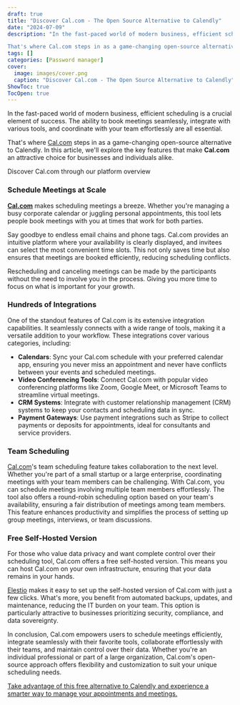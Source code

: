 ```yaml
---
draft: true
title: "Discover Cal.com - The Open Source Alternative to Calendly"
date: "2024-07-09"
description: "In the fast-paced world of modern business, efficient scheduling is a crucial element of success. The ability to book meetings seamlessly, integrate with various tools, and coordinate with your team effortlessly are all essential.

That's where Cal.com steps in as a game-changing open-source alternative to Calendly. In"
tags: []
categories: [Password manager]
cover:
  image: images/cover.png
  caption: "Discover Cal.com - The Open Source Alternative to Calendly"
ShowToc: true
TocOpen: true
---
```



In the fast\-paced world of modern business, efficient scheduling is a crucial element of success. The ability to book meetings seamlessly, integrate with various tools, and coordinate with your team effortlessly are all essential. 

That's where [Cal.com](https://elest.io/open-source/cal.com?ref=blog.elest.io) steps in as a game\-changing open\-source alternative to Calendly. In this article, we'll explore the key features that make **Cal.com** an attractive choice for businesses and individuals alike.



Discover Cal.com through our platform overview



### Schedule Meetings at Scale

[**Cal.com**](https://elest.io/open-source/cal.com?ref=blog.elest.io) makes scheduling meetings a breeze. Whether you're managing a busy corporate calendar or juggling personal appointments, this tool lets people book meetings with you at times that work for both parties. 

Say goodbye to endless email chains and phone tags. Cal.com provides an intuitive platform where your availability is clearly displayed, and invitees can select the most convenient time slots. This not only saves time but also ensures that meetings are booked efficiently, reducing scheduling conflicts.

Rescheduling and canceling meetings can be made by the participants without the need to involve you in the process. Giving you more time to focus on what is important for your growth.

### Hundreds of Integrations

One of the standout features of Cal.com is its extensive integration capabilities. It seamlessly connects with a wide range of tools, making it a versatile addition to your workflow. These integrations cover various categories, including:

* **Calendars**: Sync your Cal.com schedule with your preferred calendar app, ensuring you never miss an appointment and never have conflicts between your events and scheduled meetings.
* **Video Conferencing Tools**: Connect Cal.com with popular video conferencing platforms like Zoom, Google Meet, or Microsoft Teams to streamline virtual meetings.
* **CRM Systems**: Integrate with customer relationship management (CRM) systems to keep your contacts and scheduling data in sync.
* **Payment Gateways**: Use payment integrations such as Stripe to collect payments or deposits for appointments, ideal for consultants and service providers.

### Team Scheduling

[Cal.com](https://elest.io/open-source/cal.com?ref=blog.elest.io)'s team scheduling feature takes collaboration to the next level. Whether you're part of a small startup or a large enterprise, coordinating meetings with your team members can be challenging. With Cal.com, you can schedule meetings involving multiple team members effortlessly. The tool also offers a round\-robin scheduling option based on your team's availability, ensuring a fair distribution of meetings among team members. This feature enhances productivity and simplifies the process of setting up group meetings, interviews, or team discussions.

### Free Self\-Hosted Version

For those who value data privacy and want complete control over their scheduling tool, Cal.com offers a free self\-hosted version. This means you can host Cal.com on your own infrastructure, ensuring that your data remains in your hands. 

[Elestio](https://elest.io/open-source/cal.com?ref=blog.elest.io) makes it easy to set up the self\-hosted version of Cal.com with just a few clicks. What's more, you benefit from automated backups, updates, and maintenance, reducing the IT burden on your team. This option is particularly attractive to businesses prioritizing security, compliance, and data sovereignty.

In conclusion, Cal.com empowers users to schedule meetings efficiently, integrate seamlessly with their favorite tools, collaborate effortlessly with their teams, and maintain control over their data. Whether you're an individual professional or part of a large organization, Cal.com's open\-source approach offers flexibility and customization to suit your unique scheduling needs. 

[Take advantage of this free alternative to Calendly and experience a smarter way to manage your appointments and meetings.](https://elest.io/open-source/cal.com?ref=blog.elest.io)



